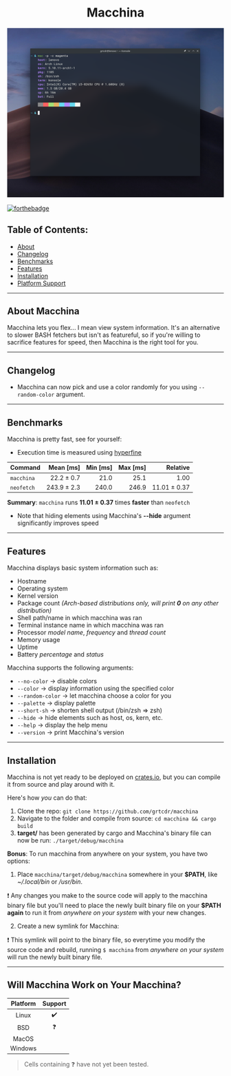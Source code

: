 <h1 align="center"> Macchina </h1>

<p align="center">
  <img src="preview.png"/>
  <a href="https://forthebadge.com/images/badges/made-with-rust.svg" alt="Made With Rust Badge"></a>
</p>

[![forthebadge](https://forthebadge.com/images/badges/made-with-rust.svg)](https://forthebadge.com)

## Table of Contents:
- [About](#about)
- [Changelog](#change)
- [Benchmarks](#bench)
- [Features](#features)
- [Installation](#install)
- [Platform Support](#platform-support)

---

## About Macchina <a name="about"></a>
Macchina lets you flex... I mean view system information.
It's an alternative to slower BASH fetchers but isn't as featureful,
so if you're willing to sacrifice features for speed, then Macchina is the right tool for you.

---

## Changelog <a name="change"></a>
- Macchina can now pick and use a color randomly for you using `--random-color` argument.
---

## Benchmarks <a name="bench"></a>
Macchina is pretty fast, see for yourself:

- Execution time is measured using [hyperfine](https://github.com/sharkdp/hyperfine)

| Command | Mean [ms] | Min [ms] | Max [ms] | Relative |
|:---|---:|---:|---:|---:|
| `macchina` | 22.2 ± 0.7 | 21.0 | 25.1 | 1.00 |
| `neofetch` | 243.9 ± 2.3 | 240.0 | 246.9 | 11.01 ± 0.37 |

__Summary__: `macchina` runs __11.01 ± 0.37__ times __faster__ than `neofetch`

- Note that hiding elements using Macchina's __--hide__ argument significantly improves speed

---

## Features <a name="features"></a>
Macchina displays basic system information such as:
- Hostname
- Operating system
- Kernel version
- Package count _(Arch-based distributions only, will print __0__ on any other distribution)_
- Shell path/name in which macchina was ran
- Terminal instance name in which macchina was ran
- Processor _model name_, _frequency_ and _thread count_
- Memory usage
- Uptime
- Battery _percentage_ and _status_

Macchina supports the following arguments:
- `--no-color`      ->    disable colors
- `--color`         ->    display information using the specified color
- `--random-color`  ->    let macchina choose a color for you
- `--palette`       ->    display palette
- `--short-sh`      ->    shorten shell output (/bin/zsh => zsh)
- `--hide`          ->    hide elements such as host, os, kern, etc.
- `--help`          ->    display the help menu
- `--version`       ->    print Macchina's version

---

## Installation <a name="install"></a>

Macchina is not yet ready to be deployed on [crates.io](https://crates.io/), but you can compile it from source and play around with it.

Here's how _you_ can do that:

1. Clone the repo: `git clone https://github.com/grtcdr/macchina`
2. Navigate to the folder and compile from source: `cd macchina && cargo build`
3. __target/__ has been generated by cargo and Macchina's binary file can now be run: `./target/debug/macchina`

__Bonus__: To run macchina from anywhere on your system, you have two options:

1. Place `macchina/target/debug/macchina` somewhere in your __$PATH__, like _~/.local/bin_ or _/usr/bin_.

:heavy_exclamation_mark: Any changes you make to the source code will apply to the macchina binary file but you'll need to place the newly built binary file on your __$PATH__ __again__ to run it from _anywhere on your system_ with your new changes.

2. Create a new symlink for Macchina:

:heavy_exclamation_mark: This symlink will point to the binary file, so everytime you modify the source code and rebuild, running `$ macchina` from _anywhere on your system_ will run the newly built binary file.

---

## Will Macchina Work on Your Macchina? <a name="platform-support"></a>

|  Platform     |      Support       |
| :-:           |        :-:         |
| Linux         | :heavy_check_mark: |
| BSD           |     :question:     |
| MacOS         |                    |
| Windows       |                    |

> Cells containing :question: have not yet been tested.
